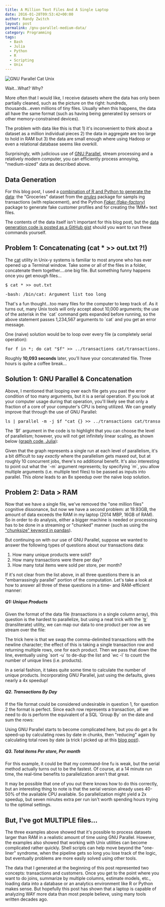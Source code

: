 ```yaml
---
title: A Million Text Files And A Single Laptop
date: 2016-01-28T09:53:42+00:00
author: Randy Zwitch
layout: post
permalink: /gnu-parallel-medium-data/
category: Programming
tags:
  - Bash
  - Julia
  - Python
  - R
  - Scripting
  - Unix
---
```

<div id="attachment_3770" style="width: 410px" class="wp-caption alignright">
  <img class="wp-image-3770 size-full" src="http://i0.wp.com/randyzwitch.com/wp-content/uploads/2016/01/million-files-size.png?fit=400%2C227" alt="GNU Parallel Cat Unix" srcset="http://i0.wp.com/randyzwitch.com/wp-content/uploads/2016/01/million-files-size.png?w=400 400w, http://i0.wp.com/randyzwitch.com/wp-content/uploads/2016/01/million-files-size.png?resize=150%2C85 150w, http://i0.wp.com/randyzwitch.com/wp-content/uploads/2016/01/million-files-size.png?resize=300%2C170 300w" sizes="(max-width: 400px) 100vw, 400px" data-recalc-dims="1" />

  <p class="wp-caption-text">
    Wait...What? Why?
  </p>
</div>

More often that I would like, I receive datasets where the data has only been partially cleaned, such as the picture on the right: hundreds, thousands...even millions of tiny files. Usually when this happens, the data all have the same format (such as having being generated by sensors or other memory-constrained devices).

The problem with data like this is that 1) it's inconvenient to think about a dataset as a million individual pieces 2) the data in aggregate are too large to hold in RAM but 3) the data are small enough where using Hadoop or even a relational database seems like overkill.

Surprisingly, with judicious use of <a href="http://www.gnu.org/software/parallel/" target="_blank">GNU Parallel</a>, stream processing and a relatively modern computer, you can efficiently process annoying, "medium-sized" data as described above.



## Data Generation

For this blog post, I used a <a href="https://gist.github.com/randyzwitch/c44ff2a76d81fa1e77cb" target="_blank">combination of R and Python to generate the data</a>: the "Groceries" dataset from the _<a href="https://cran.r-project.org/web/packages/arules/vignettes/arules.pdf" target="_blank">arules</a>_ package for sampls ing transactions (with replacement), and the Python _<a href="https://github.com/joke2k/faker" target="_blank">Faker (fake-factory)</a>_ package to generate fake customer profiles and for creating the 1MM+ text files.

The contents of the data itself isn't important for this blog post, but the <a href="https://gist.github.com/randyzwitch/c44ff2a76d81fa1e77cb" target="_blank">data generation code is posted as a GitHub gist</a> should you want to run these commands yourself.





## Problem 1: Concatenating (cat * >> out.txt ?!)

The <a href="http://man7.org/linux/man-pages/man1/cat.1.html" target="_blank">cat</a> utility in Unix-y systems is familiar to most anyone who has ever opened up a Terminal window. Take some or all of the files in a folder, concatenate them together....one big file. But something funny happens once you get enough files...

<pre class="p1"><span class="s1">$ cat * &gt;&gt; out.txt</span></pre>

<pre class="p1"><span class="s1">-bash: /bin/cat: Argument list too long</span></pre>

That's a fun thought...too many files for the computer to keep track of. As it turns out, many Unix tools will only accept about 10,000 arguments; the use of the asterisk in the \`cat\` command gets expanded before running, so the above statement passes 1,234,567 arguments to \`cat\` and you get an error message.

One (naive) solution would be to loop over every file (a completely serial operation):

<pre>for f in *; do cat "$f" &gt;&gt; ../transactions_cat/transactions.csv; done</pre>

Roughly **10,093 seconds** later, you'll have your concatenated file. Three hours is quite a coffee break...

## Solution 1: GNU Parallel & Concatenation

Above, I mentioned that looping over each file gets you past the error condition of too many arguments, but it is a serial operation. If you look at your computer usage during that operation, you'll likely see that only a fraction of a core of your computer's CPU is being utilized. We can greatly improve that through the use of GNU Parallel:

<pre>ls | parallel -m -j $f "cat {} &gt;&gt; ../transactions_cat/transactions.csv"</pre>

The \`$f\` argument in the code is to highlight that you can choose the level of parallelism; however, you will not get infinitely linear scaling, as shown below ([graph code, Julia](https://gist.github.com/randyzwitch/ee0f738b5895e059fa2a)):

<div id="cat">
</div>

Given that the graph represents a single run at each level of parallelism, it's a bit difficult to say _exactly_ where the parallelism gets maxed out, but at roughly 10 concurrent jobs, there's no additional benefit. It's also interesting to point out what the \`-m\` argument represents; by specifying \`m\`, you allow multiple arguments (i.e. multiple text files) to be passed as inputs into parallel. This _alone_ leads to an 8x speedup over the naive loop solution.

## Problem 2: Data > RAM

Now that we have a single file, we've removed the "one million files" cognitive dissonance, but now we have a second problem: at 19.93GB, the amount of data exceeds the RAM in my laptop (2014 MBP, 16GB of RAM). So in order to do analysis, either a bigger machine is needed or processing has to be done in a streaming or "chunked" manner (such as using the ["chunksize" keyword in pandas](http://pandas.pydata.org/pandas-docs/stable/io.html#iterating-through-files-chunk-by-chunk)).

But continuing on with our use of GNU Parallel, suppose we wanted to answer the following types of questions about our transactions data:

  1. How many unique products were sold?
  2. How many transactions were there per day?
  3. How many total items were sold per store, per month?

If it's not clear from the list above, in all three questions there is an "embarrassingly parallel" portion of the computation. Let's take a look at how to answer all three of these questions in a time- and RAM-efficient manner:

##### Q1: Unique Products

Given the format of the data file (transactions in a single column array), this question is the hardest to parallelize, but using a neat trick with the \`[tr](http://www.linfo.org/tr.html)\` (transliterate) utility, we can map our data to one product per row as we stream over the file:



The trick here is that we swap the comma-delimited transactions with the newline character; the effect of this is taking a single transaction row and returning multiple rows, one for each product. Then we pass that down the line, eventually using \`sort -u\` to de-dup the list and \`wc -l\` to count the number of unique lines (i.e. products).

In a serial fashion, it takes quite some time to calculate the number of unique products. Incorporating GNU Parallel, just using the defaults, gives nearly a 4x speedup!

##### Q2. Transactions By Day

If the file format could be considered undesirable in question 1, for question 2 the format is perfect. Since each row represents a transaction, all we need to do is perform the equivalent of a SQL \`Group By\` on the date and sum the rows:

Using GNU Parallel starts to become complicated here, but you do get a 9x speed-up by calculating rows by date in chunks, then "reducing" again by calculating total rows by date (a trick I picked up at this <a href="http://www.rankfocus.com/use-cpu-cores-linux-commands/" target="_blank">blog post</a>).

##### Q3. Total items Per store, Per month

For this example, it could be that my command-line fu is weak, but the serial method actually turns out to be the fastest. Of course, at a 14 minute run time, the real-time benefits to parallelization aren't that great.

It may be possible that one of you out there knows how to do this correctly, but an interesting thing to note is that the serial version already uses 40-50% of the available CPU available. So parallelization might yield a 2x speedup, but seven minutes extra per run isn't worth spending hours trying to the optimal settings.

## But, I've got MULTIPLE files...

The three examples above showed that it's possible to process datasets larger than RAM in a realistic amount of time using GNU Parallel. However, the examples also showed that working with Unix utilities can become complicated rather quickly. Shell scripts can help move beyond the "one-liner" syndrome, when the pipeline gets so long you lose track of the logic, but eventually problems are more easily solved using other tools.

The data that I generated at the beginning of this post represented two concepts: transactions and customers. Once you get to the point where you want to do joins, summarize by multiple columns, estimate models, etc., loading data into a database or an analytics environment like R or Python makes sense. But hopefully this post has shown that a laptop is capable of analyzing WAY more data than most people believe, using many tools written decades ago.
